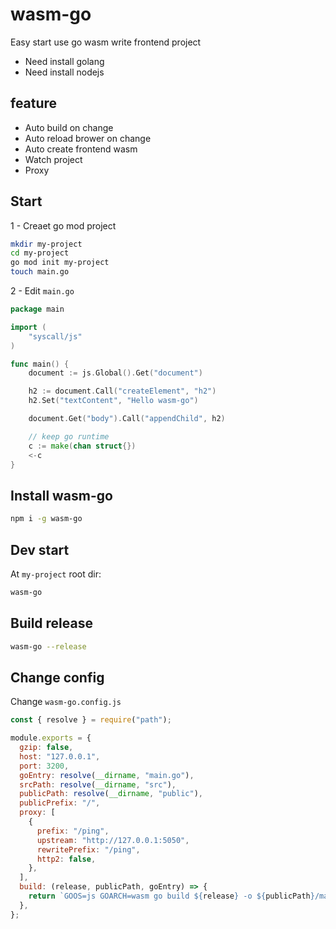# wasm-go

Easy start use go wasm write frontend project

- Need install golang
- Need install nodejs

## feature

- Auto build on change
- Auto reload brower on change
- Auto create frontend wasm
- Watch project
- Proxy

## Start

1 - Creaet go mod project

```bash
mkdir my-project
cd my-project
go mod init my-project
touch main.go
```

2 - Edit `main.go`

```go
package main

import (
	"syscall/js"
)

func main() {
	document := js.Global().Get("document")

	h2 := document.Call("createElement", "h2")
	h2.Set("textContent", "Hello wasm-go")

	document.Get("body").Call("appendChild", h2)

	// keep go runtime
	c := make(chan struct{})
	<-c
}
```

## Install wasm-go

```bash
npm i -g wasm-go
```

## Dev start

At `my-project` root dir:

```bash
wasm-go
```

## Build release

```bash
wasm-go --release
```

## Change config

Change `wasm-go.config.js`

```js
const { resolve } = require("path");

module.exports = {
  gzip: false,
  host: "127.0.0.1",
  port: 3200,
  goEntry: resolve(__dirname, "main.go"),
  srcPath: resolve(__dirname, "src"),
  publicPath: resolve(__dirname, "public"),
  publicPrefix: "/",
  proxy: [
    {
      prefix: "/ping",
      upstream: "http://127.0.0.1:5050",
      rewritePrefix: "/ping",
      http2: false,
    },
  ],
  build: (release, publicPath, goEntry) => {
    return `GOOS=js GOARCH=wasm go build ${release} -o ${publicPath}/main.wasm ${goEntry}`;
  },
};
```
